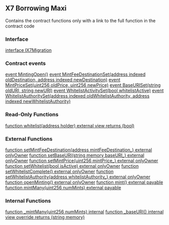 ## X7 Borrowing Maxi

Contains the contract functions only with a link to the full function in the contract code

### Interface

[interface IX7Migration](/contracts/contract-source-code/X7BorrowingMaxi.sol#L1267)

### Contract events

[event MintingOpen()](/contracts/contract-source-code/X7BorrowingMaxi.sol#L1287)
[event MintFeeDestinationSet(address indexed oldDestination, address indexed newDestination)](/contracts/contract-source-code/X7BorrowingMaxi.sol#L1288)
[event MintPriceSet(uint256 oldPrice, uint256 newPrice)](/contracts/contract-source-code/X7BorrowingMaxi.sol#L1289)
[event BaseURISet(string oldURI, string newURI)](/contracts/contract-source-code/X7BorrowingMaxi.sol#L1290)
[event WhitelistActivitySet(bool whitelistActive)](/contracts/contract-source-code/X7BorrowingMaxi.sol#L1291)
[event WhitelistAuthoritySet(address indexed oldWhitelistAuthority, address indexed newWhitelistAuthority)](/contracts/contract-source-code/X7BorrowingMaxi.sol#L1292)

### Read-Only Functions

[function whitelist(address holder) external view returns (bool)]()

### External Functions

[function setMintFeeDestination(address mintFeeDestination\_) external onlyOwner](/contracts/contract-source-code/X7BorrowingMaxi.sol#L1303)
[function setBaseURI(string memory baseURI\_) external onlyOwner](/contracts/contract-source-code/X7BorrowingMaxi.sol#L1310)
[function setMintPrice(uint256 mintPrice\_) external onlyOwner](/contracts/contract-source-code/X7BorrowingMaxi.sol#L1317)
[function setWhitelist(bool isActive) external onlyOwner](/contracts/contract-source-code/X7BorrowingMaxi.sol#L1324)
[function setWhitelistComplete() external onlyOwner](/contracts/contract-source-code/X7BorrowingMaxi.sol#L1331)
[function setWhitelistAuthority(address whitelistAuthority\_) external onlyOwner](/contracts/contract-source-code/X7BorrowingMaxi.sol#L1337)
[function openMinting() external onlyOwner](/contracts/contract-source-code/X7BorrowingMaxi.sol#L1344)
[function mint() external payable](/contracts/contract-source-code/X7BorrowingMaxi.sol#L1351)
[function mintMany(uint256 numMints) external payable](/contracts/contract-source-code/X7BorrowingMaxi.sol#L1355)

### Internal Functions

[function \_mintMany(uint256 numMints) internal](/contracts/contract-source-code/X7BorrowingMaxi.sol#L1359)
[function \_baseURI() internal view override returns (string memory)](/contracts/contract-source-code/X7BorrowingMaxi.sol#L1383)
